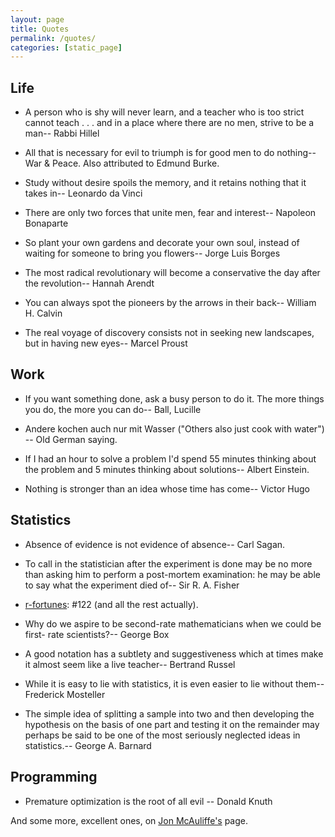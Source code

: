 ```yaml
---
layout: page
title: Quotes
permalink: /quotes/
categories: [static_page]
---
```


## Life

- A person who is shy will never learn, and a teacher who is too strict cannot teach . . . and in a place where there are no men, strive to be a man-- Rabbi Hillel

- All that is necessary for evil to triumph is for good men to do nothing-- War & Peace. Also attributed to Edmund Burke.

- Study without desire spoils the memory, and it retains nothing that it takes in-- Leonardo da Vinci

- There are only two forces that unite men, fear and interest-- Napoleon Bonaparte

- So plant your own gardens and decorate your own soul, instead of waiting for someone to bring you flowers-- Jorge Luis Borges

- The most radical revolutionary will become a conservative the day after the revolution-- Hannah Arendt

- You can always spot the pioneers by the arrows in their back-- William H. Calvin

- The real voyage of discovery consists not in seeking new landscapes, but in having new eyes-- Marcel Proust 

## Work

- If you want something done, ask a busy person to do it. The more things you do, the more you can do-- Ball, Lucille

- Andere kochen auch nur mit Wasser ("Others also just cook with water") -- Old German saying.

- If I had an hour to solve a problem I'd spend 55 minutes thinking about the problem and 5 minutes thinking about solutions-- Albert Einstein.

- Nothing is stronger than an idea whose time has come-- Victor Hugo



## Statistics

- Absence of evidence is not evidence of absence-- Carl Sagan.

- To call in the statistician after the experiment is done may be no more than asking him to perform a post-mortem examination: he may be able to say what the experiment died of-- Sir R. A. Fisher

- [r-fortunes](https://cran.r-project.org/web/packages/fortunes/index.html):  #122 (and all the rest actually).

- Why do we aspire to be second-rate mathematicians when we could be first- rate scientists?-- George Box

- A good notation has a subtlety and suggestiveness which at times make it almost seem like a live teacher-- Bertrand Russel

- While it is easy to lie with statistics, it is even easier to lie without them-- Frederick Mosteller

- The simple idea of splitting a sample into two and then developing the hypothesis on the basis of one part and testing it on the remainder may perhaps be said to be one of the most seriously neglected ideas in statistics.-- George A. Barnard


## Programming

- Premature optimization is the root of all evil -- Donald Knuth

And some more, excellent ones, on [Jon McAuliffe's](http://www.stat.berkeley.edu/~jon/) page. 
